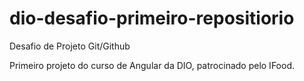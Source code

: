 # dio-desafio-primeiro-repositiorio
Desafio de Projeto Git/Github

Primeiro projeto do curso de Angular da DIO, patrocinado pelo IFood.
